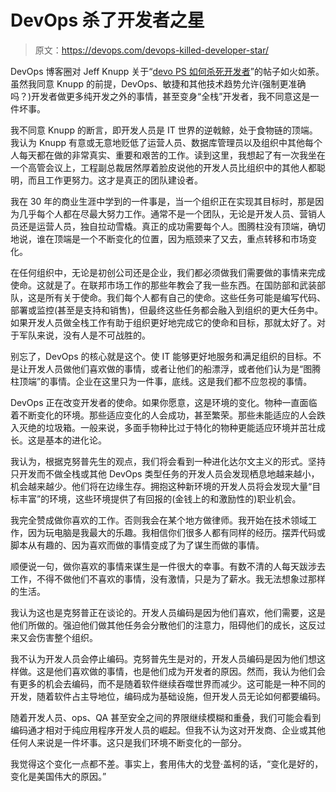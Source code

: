 # DevOps 杀了开发者之星

> 原文：<https://devops.com/devops-killed-developer-star/>

DevOps 博客圈对 Jeff Knupp 关于“[devo PS 如何杀死开发者](http://jeffknupp.com/blog/2014/04/15/how-devops-is-killing-the-developer/)”的帖子如火如荼。虽然我同意 Knupp 的前提，DevOps、敏捷和其他技术趋势允许(强制更准确吗？)开发者做更多纯开发之外的事情，甚至变身“全栈”开发者，我不同意这是一件坏事。

我不同意 Knupp 的断言，即开发人员是 IT 世界的逆戟鲸，处于食物链的顶端。我认为 Knupp 有意或无意地贬低了运营人员、数据库管理员以及组织中其他每个人每天都在做的非常真实、重要和艰苦的工作。读到这里，我想起了有一次我坐在一个高管会议上，工程副总裁居然厚着脸皮说他的开发人员比组织中的其他人都聪明，而且工作更努力。这才是真正的团队建设者。

我在 30 年的商业生涯中学到的一件事是，当一个组织正在实现其目标时，那是因为几乎每个人都在尽最大努力工作。通常不是一个团队，无论是开发人员、营销人员还是运营人员，独自拉动雪橇。真正的成功需要每个人。图腾柱没有顶端，确切地说，谁在顶端是一个不断变化的位置，因为瓶颈来了又去，重点转移和市场变化。

在任何组织中，无论是初创公司还是企业，我们都必须做我们需要做的事情来完成使命。这就是了。在联邦市场工作的那些年教会了我一些东西。在国防部和武装部队，这是所有关于使命。我们每个人都有自己的使命。这些任务可能是编写代码、部署或监控(甚至是支持和销售)，但最终这些任务都会融入到组织的更大任务中。如果开发人员做全栈工作有助于组织更好地完成它的使命和目标，那就太好了。对于军队来说，没有人是不可战胜的。

别忘了，DevOps 的核心就是这个。使 IT 能够更好地服务和满足组织的目标。不是让开发人员做他们喜欢做的事情，或者让他们的船漂浮，或者他们认为是“图腾柱顶端”的事情。企业在这里只为一件事，底线。这是我们都不应忽视的事情。

DevOps 正在改变开发者的使命。如果你愿意，这是环境的变化。物种一直面临着不断变化的环境。那些适应变化的人会成功，甚至繁荣。那些未能适应的人会跌入灭绝的垃圾箱。一般来说，多面手物种比过于特化的物种更能适应环境并茁壮成长。这是基本的进化论。

我认为，根据克努普先生的观点，我们将会看到一种进化达尔文主义的形式。坚持只开发而不做全栈或其他 DevOps 类型任务的开发人员会发现栖息地越来越小，机会越来越少。他们将在边缘生存。拥抱这种新环境的开发人员将会发现大量“目标丰富”的环境，这些环境提供了有回报的(金钱上的和激励性的)职业机会。

我完全赞成做你喜欢的工作。否则我会在某个地方做律师。我开始在技术领域工作，因为玩电脑是我最大的乐趣。我相信你们很多人都有同样的经历。摆弄代码或脚本从有趣的、因为喜欢而做的事情变成了为了谋生而做的事情。

顺便说一句，做你喜欢的事情来谋生是一件很大的幸事。有数不清的人每天跋涉去工作，不得不做他们不喜欢的事情，没有激情，只是为了薪水。我无法想象过那样的生活。

我认为这也是克努普正在谈论的。开发人员编码是因为他们喜欢，他们需要，这是他们所做的。强迫他们做其他任务会分散他们的注意力，阻碍他们的成长，这反过来又会伤害整个组织。

我不认为开发人员会停止编码。克努普先生是对的，开发人员编码是因为他们想这样做。这是他们喜欢做的事情，也是他们成为开发者的原因。然而，我认为他们会有更多的机会去编码，而不是随着软件继续吞噬世界而减少。这可能是一种不同的开发，随着软件占主导地位，编码成为基础设施，但开发人员无论如何都要编码。

随着开发人员、ops、QA 甚至安全之间的界限继续模糊和重叠，我们可能会看到编码通才相对于纯应用程序开发人员的崛起。但我不认为这对开发商、企业或其他任何人来说是一件坏事。这只是我们环境不断变化的一部分。

我觉得这个变化一点都不差。事实上，套用伟大的戈登·盖柯的话，“变化是好的，变化是美国伟大的原因。”